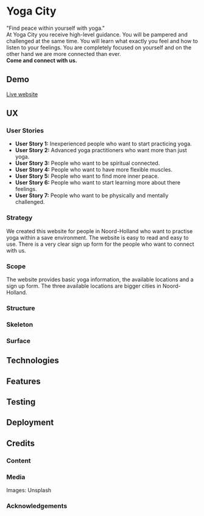 # Yoga City
"Find peace within yourself with yoga."<br>
At Yoga City you receive high-level guidance. 
You will be pampered and challenged at the same time. 
You will learn what exactly you feel and how to listen to your feelings. 
You are completely focused on yourself and on the other hand we are more connected than ever.<br>
<strong>Come and connect with us.</strong>

## Demo
[Live website](https://kimkesdev.github.io/YogaCity/.)

## UX

### User Stories
<ul>
  <li><strong>User Story 1:</strong> Inexperienced people who want to start practicing yoga.
  <li><strong>User Story 2:</strong> Advanced yoga practitioners who want more than just yoga.
  <li><strong>User Story 3:</strong> People who want to be spiritual connected.
  <li><strong>User Story 4:</strong> People who want to have more flexible muscles.
  <li><strong>User Story 5:</strong> People who want to find more inner peace.
  <li><strong>User Story 6:</strong> People who want to start learning more about there feelings.
  <li><strong>User Story 7:</strong> People who want to be physically and mentally challenged. 
</ul>

### Strategy
We created this website for people in Noord-Holland who want to practise yoga within a save environment.
The website is easy to read and easy to use.
There is a very clear sign up form for the people who want to connect with us.

### Scope
The website provides basic yoga information, the available locations and a sign up form.
The three available locations are bigger cities in Noord-Holland.

### Structure
### Skeleton
### Surface

## Technologies

## Features

## Testing

## Deployment

## Credits
### Content
### Media
Images: Unsplash
### Acknowledgements
